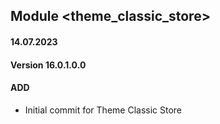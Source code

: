 ## Module <theme_classic_store>

#### 14.07.2023
#### Version 16.0.1.0.0
#### ADD
- Initial commit for Theme Classic Store